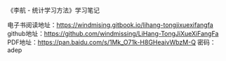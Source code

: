 《李航 - 统计学习方法》学习笔记

电子书阅读地址：https://windmising.gitbook.io/lihang-tongjixuexifangfa  
github地址：https://github.com/windmissing/LiHang-TongJiXueXiFangFa  
PDF地址：https://pan.baidu.com/s/1Mk_O71k-H8GHeaivWbzM-Q 密码：adep  


<link rel="stylesheet" href="https://cdn.jsdelivr.net/npm/gitalk@1/dist/gitalk.css">
<script src="https://cdn.jsdelivr.net/npm/gitalk@1/dist/gitalk.min.js"></script>
<div id="gitalk-container"></div>
<script>
var gitalk = new Gitalk({
  "clientID": "clientId",
  "clientSecret": "clientSecret",
  "repo": "GitHub repo",
  "owner": "GitHub repo owner",
  "admin": ["GitHub repo admin"],
  "id": location.pathname,      
  "distractionFreeMode": false  
});
gitalk.render("gitalk-container");
</script>
